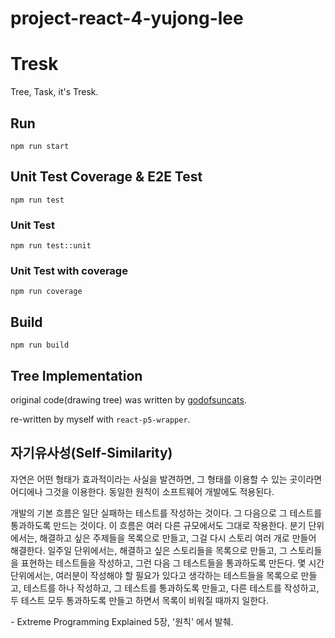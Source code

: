 # project-react-4-yujong-lee

# Tresk

Tree, Task, it's Tresk.

## Run

```
npm run start
```

## Unit Test Coverage & E2E Test

```
npm run test
```

### Unit Test

```
npm run test::unit
```

### Unit Test with coverage

```
npm run coverage
```

## Build

```
npm run build
```

## Tree Implementation

original code(drawing tree) was written by [godofsuncats](https://openprocessing.org/sketch/1210577).

re-written by myself with `react-p5-wrapper`.

## 자기유사성(Self-Similarity)

자연은 어떤 형태가 효과적이라는 사실을 발견하면, 그 형태를 이용할 수 있는 곳이라면 어디에나 그것을 이용한다. 동일한 원칙이 소프트웨어 개발에도 적용된다.

개발의 기본 흐름은 일단 실패하는 테스트를 작성하는 것이다. 그 다음으로 그 테스트를 통과하도록 만드는 것이다. 이 흐름은 여러 다른 규모에서도 그대로 작용한다. 분기 단위에서는, 해결하고 싶은 주제들을 목록으로 만들고, 그걸 다시 스토리 여러 개로 만들어 해결한다. 일주일 단위에서는, 해결하고 싶은 스토리들을 목록으로 만들고, 그 스토리들을 표현하는 테스트들을 작성하고, 그런 다음 그 테스트들을 통과하도록 만든다. 몇 시간 단위에서는, 여러분이 작성해야 할 필요가 있다고 생각하는 테스트들을 목록으로 만들고, 테스트를 하나 작성하고, 그 테스트를 통과하도록 만들고, 다른 테스트를 작성하고, 두 테스트 모두 통과하도록 만들고 하면서 목록이 비워질 때까지 일한다.

\- Extreme Programming Explained 5장, '원칙' 에서 발췌.
